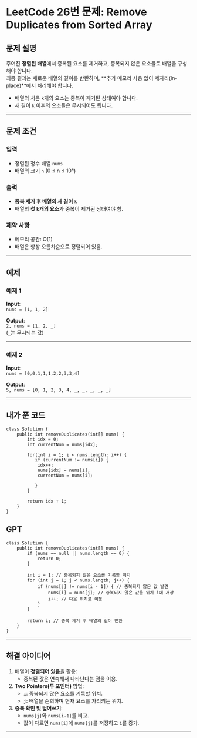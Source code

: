 # LeetCode 26번 문제: Remove Duplicates from Sorted Array

## 문제 설명
주어진 **정렬된 배열**에서 중복된 요소를 제거하고, 중복되지 않은 요소들로 배열을 구성해야 합니다.  
최종 결과는 새로운 배열의 길이를 반환하며, **추가 메모리 사용 없이 제자리(in-place)**에서 처리해야 합니다.

- 배열의 처음 `k`개의 요소는 중복이 제거된 상태여야 합니다.
- 새 길이 `k` 이후의 요소들은 무시되어도 됩니다.

---

## 문제 조건

### 입력
- 정렬된 정수 배열 `nums`
- 배열의 크기 `n` (0 ≤ n ≤ 10⁴)

### 출력
- **중복 제거 후 배열의 새 길이** `k`
- 배열의 **첫 `k`개의 요소**가 중복이 제거된 상태여야 함.

### 제약 사항
- 메모리 공간: O(1)
- 배열은 항상 오름차순으로 정렬되어 있음.

---

## 예제

### 예제 1
**Input**:  
`nums = [1, 1, 2]`

**Output**:  
`2, nums = [1, 2, _]`  
(`_`는 무시되는 값)

---

### 예제 2
**Input**:  
`nums = [0,0,1,1,1,2,2,3,3,4]`

**Output**:  
`5, nums = [0, 1, 2, 3, 4, _, _, _, _, _]`

---

## 내가 푼 코드 
```
class Solution {
    public int removeDuplicates(int[] nums) {
        int idx = 0;
        int currentNum = nums[idx];

        for(int i = 1; i < nums.length; i++) {
           if (currentNum != nums[i]) {
            idx++;
            nums[idx] = nums[i];
            currentNum = nums[i];

           }
        }

        return idx + 1;
    }
}
```

## GPT
```
class Solution {
    public int removeDuplicates(int[] nums) {
        if (nums == null || nums.length == 0) {
            return 0;
        }

        int i = 1; // 중복되지 않은 요소를 기록할 위치
        for (int j = 1; j < nums.length; j++) {
            if (nums[j] != nums[i - 1]) { // 중복되지 않은 값 발견
                nums[i] = nums[j]; // 중복되지 않은 값을 위치 i에 저장
                i++; // 다음 위치로 이동
            }
        }

        return i; // 중복 제거 후 배열의 길이 반환
    }
}
```
---

## 해결 아이디어
1. 배열이 **정렬되어 있음**을 활용:
   - 중복된 값은 연속해서 나타난다는 점을 이용.
2. **Two Pointers(투 포인터)** 방법:
   - `i`: 중복되지 않은 요소를 기록할 위치.
   - `j`: 배열을 순회하며 현재 요소를 가리키는 위치.
3. **중복 확인 및 덮어쓰기**:
   - `nums[j]`와 `nums[i-1]`를 비교.
   - 값이 다르면 `nums[i]`에 `nums[j]`를 저장하고 `i`를 증가.

---
